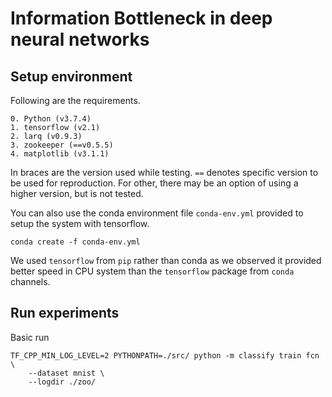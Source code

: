 # Information Bottleneck in deep neural networks

## Setup environment
Following are the requirements. 
```
0. Python (v3.7.4)
1. tensorflow (v2.1)
2. larq (v0.9.3)
3. zookeeper (==v0.5.5)
4. matplotlib (v3.1.1)
```
In braces are the version used while testing. `==` denotes specific version to be 
used for reproduction. For other, there may be an option of using a higher version, 
but is not tested.

You can also use the conda environment file `conda-env.yml` provided to setup the 
system with tensorflow. 
```
conda create -f conda-env.yml
```
We used `tensorflow` from `pip` rather than conda as we observed it provided better 
speed in CPU system than the `tensorflow` package from `conda` channels.

## Run experiments
Basic run
```
TF_CPP_MIN_LOG_LEVEL=2 PYTHONPATH=./src/ python -m classify train fcn \
    --dataset mnist \
    --logdir ./zoo/
```